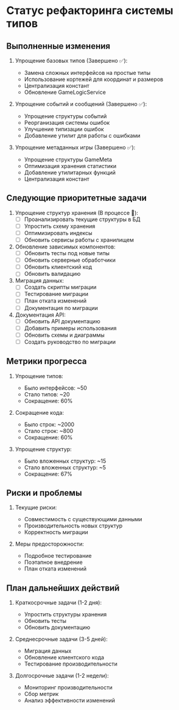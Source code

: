 # Статус рефакторинга системы типов

## Выполненные изменения

1. Упрощение базовых типов (Завершено ✅):
   - Замена сложных интерфейсов на простые типы
   - Использование кортежей для координат и размеров
   - Централизация констант
   - Обновление GameLogicService

2. Упрощение событий и сообщений (Завершено ✅):
   - Упрощение структуры событий
   - Реорганизация системы ошибок
   - Улучшение типизации ошибок
   - Добавление утилит для работы с ошибками

3. Упрощение метаданных игры (Завершено ✅):
   - Упрощение структуры GameMeta
   - Оптимизация хранения статистики
   - Добавление утилитарных функций
   - Централизация констант

## Следующие приоритетные задачи

1. Упрощение структур хранения (В процессе 🔄):
   - [ ] Проанализировать текущие структуры в БД
   - [ ] Упростить схему хранения
   - [ ] Оптимизировать индексы
   - [ ] Обновить сервисы работы с хранилищем

2. Обновление зависимых компонентов:
   - [ ] Обновить тесты под новые типы
   - [ ] Обновить серверные обработчики
   - [ ] Обновить клиентский код
   - [ ] Обновить валидацию

3. Миграция данных:
   - [ ] Создать скрипты миграции
   - [ ] Тестирование миграции
   - [ ] План отката изменений
   - [ ] Документация по миграции

4. Документация API:
   - [ ] Обновить API документацию
   - [ ] Добавить примеры использования
   - [ ] Обновить схемы и диаграммы
   - [ ] Создать руководство по миграции

## Метрики прогресса

1. Упрощение типов:
   - Было интерфейсов: ~50
   - Стало типов: ~20
   - Сокращение: 60%

2. Сокращение кода:
   - Было строк: ~2000
   - Стало строк: ~800
   - Сокращение: 60%

3. Упрощение структур:
   - Было вложенных структур: ~15
   - Стало вложенных структур: ~5
   - Сокращение: 67%

## Риски и проблемы

1. Текущие риски:
   - Совместимость с существующими данными
   - Производительность новых структур
   - Корректность миграции

2. Меры предосторожности:
   - Подробное тестирование
   - Поэтапное внедрение
   - План отката изменений

## План дальнейших действий

1. Краткосрочные задачи (1-2 дня):
   - Упростить структуры хранения
   - Обновить тесты
   - Обновить документацию

2. Среднесрочные задачи (3-5 дней):
   - Миграция данных
   - Обновление клиентского кода
   - Тестирование производительности

3. Долгосрочные задачи (1-2 недели):
   - Мониторинг производительности
   - Сбор метрик
   - Анализ эффективности изменений